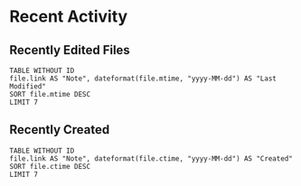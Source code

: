 # Recent Activity

## Recently Edited Files

```dataview
TABLE WITHOUT ID
file.link AS "Note", dateformat(file.mtime, "yyyy-MM-dd") AS "Last Modified"
SORT file.mtime DESC
LIMIT 7
```


## Recently Created
```dataview
TABLE WITHOUT ID
file.link AS "Note", dateformat(file.ctime, "yyyy-MM-dd") AS "Created"
SORT file.ctime DESC
LIMIT 7
```
